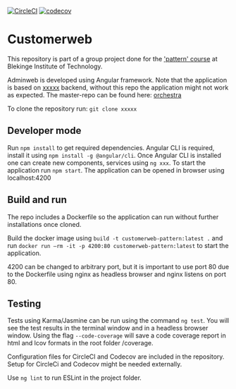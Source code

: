 [![CircleCI](https://circleci.com/gh/fahlstrm/pattern-customerweb/tree/master.svg?style=svg)](https://circleci.com/gh/fahlstrm/pattern-customerweb/tree/master)
[![codecov](https://codecov.io/gh/fahlstrm/pattern-customerweb/branch/master/graph/badge.svg?token=NQO8MCZ4SE)](https://codecov.io/gh/fahlstrm/pattern-customerweb)


# Customerweb
This repository is part of a group project done for the ['pattern' course](https://www.bth.se/utbildning/program-och-kurser/kurser/20232/BR4QJ/) at Blekinge Institute of Technology.

Adminweb is developed using Angular framework. 
Note that the application is based on [xxxxx]() backend,  without this repo the application might not work as expected. The master-repo can be found here: [orchestra](https://github.com/datalowe/pattern-orchestra)

To clone the repository run: `git clone xxxxx`

## Developer mode
Run `npm install` to get required dependencies. Angular CLI is required, install it using `npm install -g @angular/cli`. Once Angular CLI is installed one can create new components, services using `ng xxx`. 
To start the application run `npm start`. The application can be opened in browser using localhost:4200

## Build and run
The repo includes a Dockerfile so the application can run without further installations once cloned.

Build the docker image using `build -t customerweb-pattern:latest .` and run `docker run –rm -it -p 4200:80 customerweb-pattern:latest` to start the application.

4200 can be changed to arbitrary port, but it is important to use port 80 due to the Dockerfile using nginx as headless browser and nginx listens on port 80.

## Testing
Tests using Karma/Jasmine can be run using the command `ng test`. You will see the test results in the terminal window and in a headless browser window. Using the flag `--code-coverage` will save a code coverage report in html and lcov formats in the root folder /coverage.

Configuration files for CircleCI and Codecov are included in the repository. Setup for CircleCi and Codecov might be needed externally. 

Use `ng lint` to run ESLint in the project folder.